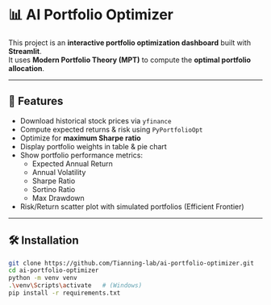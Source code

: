 # 📊 AI Portfolio Optimizer

This project is an **interactive portfolio optimization dashboard** built with **Streamlit**.  
It uses **Modern Portfolio Theory (MPT)** to compute the **optimal portfolio allocation**.

---

## 🚀 Features
- Download historical stock prices via `yfinance`
- Compute expected returns & risk using `PyPortfolioOpt`
- Optimize for **maximum Sharpe ratio**
- Display portfolio weights in table & pie chart
- Show portfolio performance metrics:
  - Expected Annual Return
  - Annual Volatility
  - Sharpe Ratio
  - Sortino Ratio
  - Max Drawdown
- Risk/Return scatter plot with simulated portfolios (Efficient Frontier)

---

## 🛠️ Installation
```bash
git clone https://github.com/Tianning-lab/ai-portfolio-optimizer.git
cd ai-portfolio-optimizer
python -m venv venv
.\venv\Scripts\activate   # (Windows)
pip install -r requirements.txt
